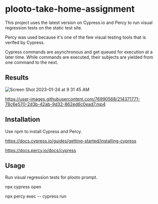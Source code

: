# plooto-take-home-assignment 

This project uses the latest version on Cypress.io and Percy to run visual regression tests on the static test site. 

Percy was used because it's one of the few visual testing tools that is verifed by Cypress. 

Cypress commands are asynchronous and get queued for execution at a later time. While commands are executed, their subjects are yielded from one command to the next. 

## Results 

![Screen Shot 2023-01-24 at 9 31 45 AM](https://user-images.githubusercontent.com/76990568/214371358-d3e81684-02ee-4827-be42-c2ec7ab9ddd9.png)

https://user-images.githubusercontent.com/76990568/214371771-78c6e570-2d3b-42ab-9d32-862ed6c0ead7.mp4

## Installation

Use npm to install Cypress and Percy.

https://docs.cypress.io/guides/getting-started/installing-cypress

https://docs.percy.io/docs/cypress

## Usage

Run visual regression tests for plooto prompt. 

npx cypress open  

npx percy exec -- cypress run
